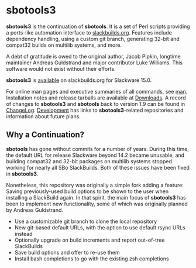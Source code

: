 # sbotools3

**sbotools3** is the continuation of **sbotools**. It is a set of Perl scripts providing a ports-like automation interface to [slackbuilds.org](https://slackbuilds.org). Features include dependency handling, using a custom git branch, generating 32-bit and compat32 builds on multilib systems, and more.

A debt of gratitude is owed to the original author, Jacob Pipkin, longtime maintainer Andreas Guldstrand and major contributor Luke Williams. This software would not exist without their efforts.

**sbotools3** is [available](https://slackbuilds.org/repository/15.0/system/sbotools3/) on slackbuilds.org for Slackware 15.0.

For online man pages and executive summaries of all commands, see [man](/sbotools3/man/). Installation notes and release tarballs are available at [Downloads](/sbotools3/downloads/). A record of changes to **sbotools3** and **sbotools** back to version 1.9 can be found in [ChangeLog](/sbotools3/ChangeLog/). [Development](/sbotools3/development/) has links to **sbotools3**-related repositories and information about future plans.

## Why a Continuation?

**sbotools** has gone without commits for a number of years. During this time, the default URL for release Slackware beyond 14.2 became unusable, and building compat32 and 32-bit packages on multilib systems stopped working for nearly all SBo SlackBuilds. Both of these issues have been fixed in **sbotools3**.

Nonetheless, this repository was originally a simple fork adding a feature: Saving previously-used build options to be shown to the user when installing a SlackBuild again. In that spirit, the main focus of **sbotools3** has been to implement new functionality, some of which was originally planned by Andreas Guldstrand.

* Use a customizable git branch to clone the local repository
* New git-based default URLs, with the option to use default rsync URLs instead
* Optionally upgrade on build increments and report out-of-tree SlackBuilds
* Save build options and offer to re-use them
* Install bash completions to go with the existing zsh completions

